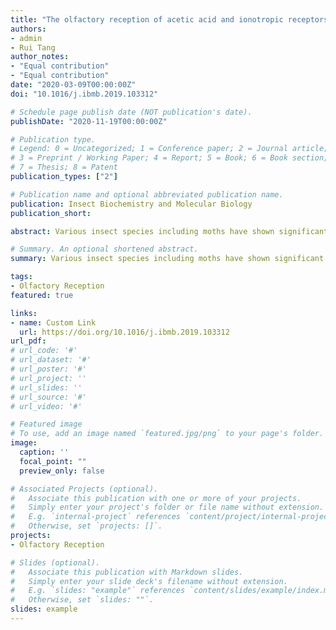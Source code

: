 ```yaml
---
title: "The olfactory reception of acetic acid and ionotropic receptors in the Oriental armyworm, Mythimna separata Walker"
authors:
- admin
- Rui Tang
author_notes:
- "Equal contribution"
- "Equal contribution"
date: "2020-03-09T00:00:00Z"
doi: "10.1016/j.ibmb.2019.103312"

# Schedule page publish date (NOT publication's date).
publishDate: "2020-11-19T00:00:00Z"

# Publication type.
# Legend: 0 = Uncategorized; 1 = Conference paper; 2 = Journal article;
# 3 = Preprint / Working Paper; 4 = Report; 5 = Book; 6 = Book section;
# 7 = Thesis; 8 = Patent
publication_types: ["2"]

# Publication name and optional abbreviated publication name.
publication: Insect Biochemistry and Molecular Biology
publication_short: 

abstract: Various insect species including moths have shown significant foraging preference to acetic acid. However, the olfactory reception and behavioral outputs of acetic acid in moths remain unsolved. The female adults of Oriental armyworm, Mythimna separata, exhibit high preference to acetic acid enriched sweet vinegar solutions, making them good targets for exploration of acid reception and performance. We first proved that acetic acid is an essential component which elicited electrophysiological responses from volatiles of the sweet vinegar solution. Successive single sensillum recording tests showed that at least 4 types (as1, as2, as3, and as4) of sensilla were involved in acetic acid reception in the antennae. The low dosages of acetic acid elicited upwind flight and close search, and pre-contact proboscis extension responses of the fasted females, indicating it serves as a food related olfactory cue. In vivo optical imaging data showed that low dosages of acetic acid activated one ordinary glomerulus (DC3), and high dosages evoked additional two glomeruli (DC1 and AC1) in the antennal lobe. A systematic survey on olfaction related receptors in three related transcriptomes has yielded 67 olfactory receptors (ORs) and 19 ionotropic receptors (IRs). Among, MsepIR8a, MsepIR64a, MsepIR75q1, and MsepIR75q2 were chosen as putative acid receptors by blasting against known acid IRs in Drosophila and comparing essential amino acid residues which related to acid sensing. Later in situ hybridization revealed that MsepIr8a was co-expressed with each of the other 3 Irs, suggesting its putative co-receptor role. This study reveals olfactory reception of acetic acid as an attractant in M. separata, and it provides the solid basis for later deorphanization of relevant receptors.

# Summary. An optional shortened abstract.
summary: Various insect species including moths have shown significant foraging preference to acetic acid. However, the olfactory reception and behavioral outputs of acetic acid in moths remain unsolved.

tags:
- Olfactory Reception
featured: true

links:
- name: Custom Link
  url: https://doi.org/10.1016/j.ibmb.2019.103312
url_pdf: 
# url_code: '#'
# url_dataset: '#'
# url_poster: '#'
# url_project: ''
# url_slides: ''
# url_source: '#'
# url_video: '#'

# Featured image
# To use, add an image named `featured.jpg/png` to your page's folder. 
image:
  caption: ''
  focal_point: ""
  preview_only: false

# Associated Projects (optional).
#   Associate this publication with one or more of your projects.
#   Simply enter your project's folder or file name without extension.
#   E.g. `internal-project` references `content/project/internal-project/index.md`.
#   Otherwise, set `projects: []`.
projects:
- Olfactory Reception

# Slides (optional).
#   Associate this publication with Markdown slides.
#   Simply enter your slide deck's filename without extension.
#   E.g. `slides: "example"` references `content/slides/example/index.md`.
#   Otherwise, set `slides: ""`.
slides: example
---
```


<!-- {{% alert note %}}
Click the *Cite* button above to demo the feature to enable visitors to import publication metadata into their reference management software.
{{% /alert %}}

{{% alert note %}}
Click the *Slides* button above to demo Academic's Markdown slides feature.
{{% /alert %}}

Supplementary notes can be added here, including [code and math](https://sourcethemes.com/academic/docs/writing-markdown-latex/).
 -->
